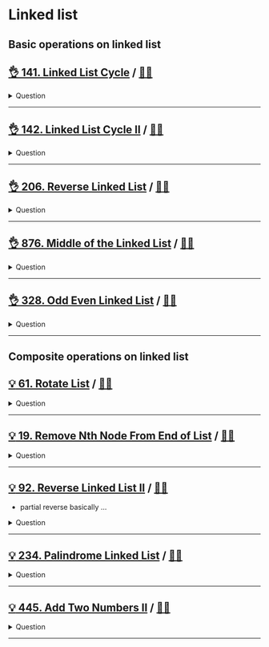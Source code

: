 # Linked list

## Basic operations on linked list

## [:ok_hand: 141. Linked List Cycle](https://leetcode.com/problems/linked-list-cycle/) / [:man_technologist:](linked_list_cycle.h)

<details><summary markdown="span">Question</summary>

```markdown
Given head, the head of a linked list, determine if the linked list has a cycle.
Return true if there is a cycle in the linked list. Otherwise, return false.
```

</details>

------------------------------------------------------------------------------

## [:ok_hand: 142. Linked List Cycle II](https://leetcode.com/problems/linked-list-cycle-ii/) / [:man_technologist:](linked_list_cycle_ii.h)

<details><summary markdown="span">Question</summary>

```markdown
Given the head of a linked list, return the node where the cycle begins.
If there is no cycle, return null.
```

</details>

------------------------------------------------------------------------------

## [:ok_hand: 206. Reverse Linked List](https://leetcode.com/problems/reverse-linked-list/) / [:man_technologist:](reversed_linked_list.h)

<details><summary markdown="span">Question</summary>

```markdown
Given the head of a singly linked list, reverse the list, and return the reversed list.
```

</details>

------------------------------------------------------------------------------

## [:ok_hand: 876. Middle of the Linked List](https://leetcode.com/problems/middle-of-the-linked-list/) / [:man_technologist:](middle_of_the_linked_list.h)

<details><summary markdown="span">Question</summary>

```markdown
Given the head of a singly linked list, return the middle node of the linked list.

If there are two middle nodes, return the second middle node.
```

</details>

------------------------------------------------------------------------------

## [:ok_hand: 328. Odd Even Linked List](https://leetcode.com/problems/odd-even-linked-list/) / [:man_technologist:](odd_even_linked_list.h)

<details><summary markdown="span">Question</summary>

```markdown
Given the head of a singly linked list, group all the nodes with odd indices
together followed by the nodes with even indices, and return the reordered list.

The first node is considered odd, and the second node is even, and so on.

Note that the relative order inside both the even and odd groups should remain
as it was in the input.

You must solve the problem in O(1) extra space complexity and O(n) time complexity.


Input:  [1,2,3,4,5]
         ^   ^   ^
Output: [1,3,5,2,4]
              |

Input:  [2,1,3,5,6,4,7]
         ^   ^   ^   ^
Output: [2,3,6,7,1,5,4]
                |
```

</details>

------------------------------------------------------------------------------

## Composite operations on linked list

## [:bulb: 61. Rotate List](https://leetcode.com/problems/rotate-list/) / [:man_technologist:](rotate_list.h)

<details><summary markdown="span">Question</summary>

```markdown
Given the head of a linked list, rotate the list to the right by k places.

Input: head = [1,2,3,4,5], k = 2
Output: [4,5,1,2,3]
```

</details>

------------------------------------------------------------------------------

## [:bulb: 19. Remove Nth Node From End of List](https://leetcode.com/problems/remove-nth-node-from-end-of-list/) / [:man_technologist:](remove_n_th_node_from_end.h)

<details><summary markdown="span">Question</summary>

```markdown
Given the head of a linked list, remove the nth node from the end of the list and return its head.
```

</details>

------------------------------------------------------------------------------

## [:bulb: 92. Reverse Linked List II](https://leetcode.com/problems/reverse-linked-list-ii/) / [:man_technologist:](reversed_linked_list_ii.h)

- partial reverse basically ...

<details><summary markdown="span">Question</summary>

```markdown
Given the head of a singly linked list and two integers left and right
  - where left <= right

reverse the nodes of the list from **position** left to **position** right
and return the reversed list.

1 -> 2 -> 3 -> 4 -> 5   LEFT = 2, RIGHT = 4
return:
1 -> 4 -> 3 -> 2 -> 5
```

</details>

------------------------------------------------------------------------------

## [:bulb: 234. Palindrome Linked List](https://leetcode.com/problems/palindrome-linked-list/) / [:man_technologist:](palindrome_linked_list.h)

<details><summary markdown="span">Question</summary>

```markdown
Given the head of a singly linked list, return true if it is a palindrome or false otherwise.

Input: head = [1,2,2,1]
Output: true
```

</details>

------------------------------------------------------------------------------

## [:bulb: 445. Add Two Numbers II](https://leetcode.com/problems/add-two-numbers-ii/) / [:man_technologist:](add_2_nums_ii.h)

<details><summary markdown="span">Question</summary>

```markdown
You are given two non-empty linked lists representing two non-negative integers.
The most significant digit comes first and each of their nodes contains a single digit.
Add the two numbers and return the sum as a linked list.

You may assume the two numbers do not contain any leading zero, except the number 0 itself.
Please do it without reversing the linked list

Input: l1 = [7,2,4,3], l2 = [5,6,4]
Output: [7,8,0,7]

Input: l1 = [9], l2 = [1]
Output: [1,0]

```

</details>

------------------------------------------------------------------------------
